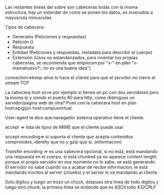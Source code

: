 Las restantes lineas del sobre son cabeceras todas con la misma estructura, hay un estandar de como se ponen los datos, es insensible a mayuscula minusculas.

Tipos de cabecera:
* Generales (Peticiones y respuestas)
* Petición ()
* Respuesta
* Entidad (Peticiones y respuestas, metadata para describir el cuerpo)
* Extensión (Usos no estandarizados, para inventar tus propias cabeceras, se recomienda que empiecen por "x-" en plan "x-mamahuevo?:, no es una buena idea")

connection=>keep-alive lo hace el cliente para que el servidor no cierre el stream TCP 

La cabecera host sirve por ejemplo si tienes un pc con dos servidores pero la misma ip y siendo el puerto 80 para http, como distingues un servidor/pagina web de otra? Pues con la cabecera host en plan host:epigijon host:campusvirtual.

User-agent te dice que navegador sistema operativo tiene el cliente.

accept => lista de tipos de MIME que el cliente puede usar

accept-encoding=> si soporta el cliente que acepta contenidos comprimidos, identity que no y gzip que si. (informacion)

Transfer encoding => es una cabecera opcional, si no está, está mandando una respuesta en el cuerpo, si está chunked ya no aparece content length, porque el propio servidor en ese momento no lo sabe, se está generando. El servidor no sabe cuando va a acabar de recibir informacion, le está mandando trocitos al server (chunks) y el server lo va mandando al cliente.

Solo digitos y luego un trozo un chuck, despues otra linea de todo digitos y luego otro chunk, la primera linea se entiende que es ASCII rollo 432CRLF